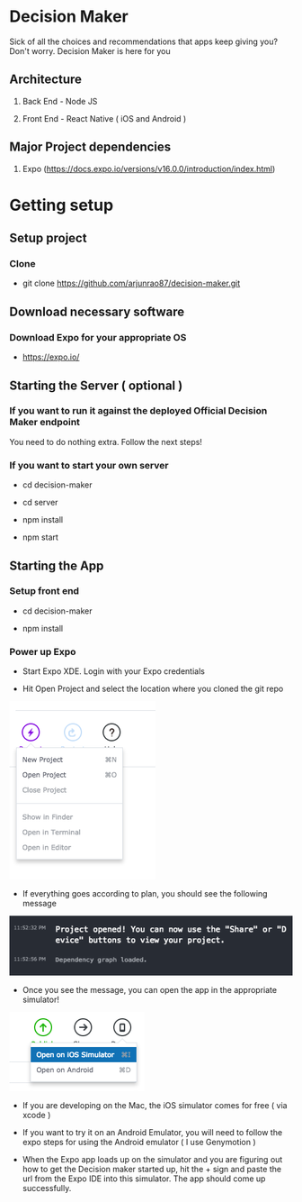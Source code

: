 # Decision Maker

Sick of all the choices and recommendations that apps keep giving you? Don't worry. Decision Maker is here for you

## Architecture

1. Back End - Node JS

2. Front End - React Native ( iOS and Android )

## Major Project dependencies

1. Expo (https://docs.expo.io/versions/v16.0.0/introduction/index.html)

# Getting setup

## Setup project

### Clone

- git clone https://github.com/arjunrao87/decision-maker.git

## Download necessary software

### Download Expo for your appropriate OS

- https://expo.io/

## Starting the Server ( optional )

### If you want to run it against the deployed Official Decision Maker endpoint

You need to do nothing extra. Follow the next steps!

### If you want to start your own server

- cd decision-maker

- cd server

- npm install

- npm start

## Starting the App

### Setup front end

- cd decision-maker

- npm install

### Power up Expo

- Start Expo XDE. Login with your Expo credentials

- Hit Open Project and select the location where you cloned the git repo

![alt text](https://github.com/arjunrao87/arjunrao.github.io/blob/master/open.png "Open Project")

- If everything goes according to plan, you should see the following message

![alt text](https://github.com/arjunrao87/arjunrao.github.io/blob/master/success.png "Success")

- Once you see the message, you can open the app in the appropriate simulator!

![alt text](https://github.com/arjunrao87/arjunrao.github.io/blob/master/simulator.png "Simulator")

- If you are developing on the Mac, the iOS simulator comes for free ( via xcode )

- If you want to try it on an Android Emulator, you will need to follow the expo steps for using the Android emulator ( I use Genymotion )

- When the Expo app loads up on the simulator and you are figuring out how to get the Decision maker started up, hit the + sign and paste the url from the Expo IDE into this simulator. The app should come up successfully.
